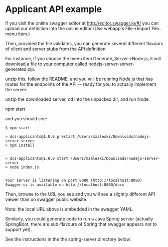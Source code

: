 # Applicant API example

If you visit the online swagger editor at http://editor.swagger.io/#/ you can upload our definition into the online editor (Use webapp's File->Import File.. menu item.)

Then, provided the file validates, you can generate several different flavours of client and server stubs from the API definition. 

For instance, if you choose the menu item Generate_Server->Node.js, it will download a file to your computer called nodejs-server-server-generated.zip.

unzip this, follow the README, and you will be running Node.js that has routes for the endpoints of the API -- ready for you to actually implement the server.


unzip the downloaded server, cd into the unpacked dir, and run Node:

npm start

and you should see:

```
$ npm start

> dcs-applicants@1.0.0 prestart /Users/mzaleski/Downloads/nodejs-server-server
> npm install


> dcs-applicants@1.0.0 start /Users/mzaleski/Downloads/nodejs-server-server
> node index.js


Your server is listening on port 8080 (http://localhost:8080)
Swagger-ui is available on http://localhost:8080/docs
```

Then, browse to the URL you see and you will see a slightly different API viewer than on swagger public website.

Note: the local URL above is embedded in the swagger YAML.

Similarly, you could generate code to run a Java Spring server (actually SpringBoot, there are sub-flavours of Spring that swagger appears not to support yet).

See the instructions in the the spring-server directory below.



